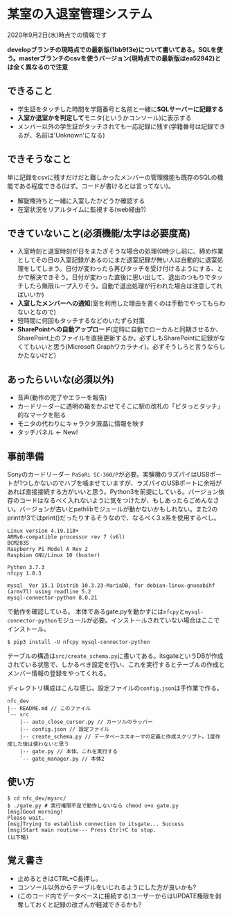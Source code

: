 # 某室の入退室管理システム

2020年9月2日(水)時点での情報です

**developブランチの現時点での最新版(1bb9f3e)について書いてある。SQLを使う。masterブランチのcsvを使うバージョン(現時点での最新版はea52942)とは全く異なるので注意**

## できること

- 学生証をタッチした時間を学籍番号と名前と一緒に**SQLサーバーに記録する**
- **入室か退室かを判定して**モニタ(というかコンソール)に表示する
- メンバー以外の学生証がタッチされても一応記録に残す(学籍番号は記録できるが、名前は'Unknown'になる)

## できそうなこと

単に記録をcsvに残すだけだと難しかったメンバーの管理機能も既存のSQLの機能である程度できる(はず。コードが書けるとは言ってない)。

- 解錠権持ちと一緒に入室したかどうか確認する
- 在室状況をリアルタイムに監視する(web経由?)

## できていないこと(必須機能/**太字**は必要度高)

- 入室時刻と退室時刻が日をまたぎそうな場合の処理(0時少し前に、締め作業としてその日の入室記録があるのにまだ退室記録が無い人は自動的に退室処理をしてしまう。日付が変わったら再びタッチを受け付けるようにする、とかで解決できそう。日付が変わった直後に思い出して、退出のつもりでタッチしたら無限ループ入りそう。自動で退出処理が行われた場合は注意してればいいか)
- **入室したメンバーへの通知**(室を利用した理由を書くのは手動でやってもらわないとなので)
- 短時間に何回もタッチするなどのいたずら対策
- **SharePointへの自動アップロード**(定時に自動でローカルと同期させるか、SharePoint上のファイルを直接更新するか。必ずしもSharePointに記録がなくてもいいと思う(Microsoft Graphワカラナイ)。必ずそうしろと言うならしかたないけど)

## あったらいいな(必須以外)

- 音声(動作の完了やエラーを報告)
- カードリーダーに透明の箱をかぶせてそこに駅の改札の「ピタっとタッチ」的なマークを貼る
- モニタの代わりにキャラクタ液晶に情報を映す
- タッチパネル <- New!

## 事前準備

Sonyのカードリーダー `PaSoRi SC-360/P`が必要。実験機のラズパイはUSBポートが1つしかないのでハブを噛ませていますが、ラズパイのUSBポートに余裕があれば直接接続する方がいいと思う。Python3を前提にしている。バージョン依存のコードはなるべく入れないように気をつけたが、もしあったらごめんなさい。バージョンが古いとpathlibモジュールが動かないかもしれない。また2のprintが3ではprint()だったりするそうなので、なるべく3.x系を使用するべし。

```
Linux version 4.19.118+
ARMv6-compatible processor rev 7 (v6l)
BCM2835
Raspberry Pi Model A Rev 2
Raspbian GNU/Linux 10 (buster)

Python 3.7.3
nfcpy 1.0.3

mysql  Ver 15.1 Distrib 10.3.23-MariaDB, for debian-linux-gnueabihf (armv7l) using readline 5.2
mysql-connector-python 8.0.21
```

で動作を確認している。
本体であるgate.pyを動かすには`nfcpy`と`mysql-connector-python`モジュールが必要。インストールされていない場合はここでインストール。

```
$ pip3 install -U nfcpy mysql-connector-python
```

テーブルの構造は`src/create_schema.py`に書いてある。itsgateというDBが作成されている状態で、しかるべき設定を行い、これを実行するとテーブルの作成とメンバー情報の登録をやってくれる。


ディレクトリ構成はこんな感じ。設定ファイルの`config.json`は手作業で作る。

```
nfc_dev
|-- README.md // このファイル
`-- src
    |-- auto_close_cursor.py // カーソルのラッパー
    |-- config.json // 設定ファイル
    |-- create_schema.py // データベーススキーマの定義と作成スクリプト。1度作成した後は使わないと思う
    |-- gate.py // 本体。これを実行する
    `-- gate_manager.py // 本体2
```

## 使い方

```
$ cd nfc_dev/mysrc/
$ ./gate.py # 実行権限不足で動作しないなら chmod o+x gate.py
[msg]Good morning!
Please wait.
[msg]Trying to establish connection to itsgate... Success
[msg]Start main routine--- Press Ctrl+C to stop.
(以下略)
```

## 覚え書き

- 止めるときはCTRL+C長押し。
- コンソール以外からテーブルをいじれるようにした方が良いかも?
- (このコード内でデータベースに接続する)ユーザーからはUPDATE権限を剥奪しておくと記録の改ざんが軽減できるかも?

